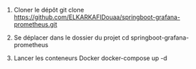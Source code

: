 1. Cloner le dépôt
git clone https://github.com/ELKARKAFIDouaa/springboot-grafana-prometheus.git
2. Se déplacer dans le dossier du projet
cd springboot-grafana-prometheus

3. Lancer les conteneurs Docker 
docker-compose up -d
